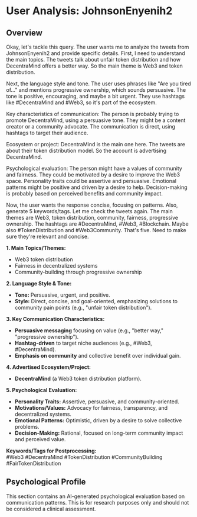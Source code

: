 # User Analysis: JohnsonEnyenih2

## Overview

<think>
Okay, let's tackle this query. The user wants me to analyze the tweets from JohnsonEnyenih2 and provide specific details. First, I need to understand the main topics. The tweets talk about unfair token distribution and how DecentraMind offers a better way. So the main theme is Web3 and token distribution.

Next, the language style and tone. The user uses phrases like "Are you tired of..." and mentions progressive ownership, which sounds persuasive. The tone is positive, encouraging, and maybe a bit urgent. They use hashtags like #DecentraMind and #Web3, so it's part of the ecosystem.

Key characteristics of communication: The person is probably trying to promote DecentraMind, using a persuasive tone. They might be a content creator or a community advocate. The communication is direct, using hashtags to target their audience.

Ecosystem or project: DecentraMind is the main one here. The tweets are about their token distribution model. So the account is advertising DecentraMind.

Psychological evaluation: The person might have a values of community and fairness. They could be motivated by a desire to improve the Web3 space. Personality traits could be assertive and persuasive. Emotional patterns might be positive and driven by a desire to help. Decision-making is probably based on perceived benefits and community impact.

Now, the user wants the response concise, focusing on patterns. Also, generate 5 keywords/tags. Let me check the tweets again. The main themes are Web3, token distribution, community, fairness, progressive ownership. The hashtags are #DecentraMind, #Web3, #Blockchain. Maybe also #TokenDistribution and #Web3Community. That's five. Need to make sure they're relevant and concise.
</think>

**1. Main Topics/Themes:**  
- Web3 token distribution  
- Fairness in decentralized systems  
- Community-building through progressive ownership  

**2. Language Style & Tone:**  
- **Tone:** Persuasive, urgent, and positive.  
- **Style:** Direct, concise, and goal-oriented, emphasizing solutions to community pain points (e.g., "unfair token distribution").  

**3. Key Communication Characteristics:**  
- **Persuasive messaging** focusing on value (e.g., "better way," "progressive ownership").  
- **Hashtag-driven** to target niche audiences (e.g., #Web3, #DecentraMind).  
- **Emphasis on community** and collective benefit over individual gain.  

**4. Advertised Ecosystem/Project:**  
- **DecentraMind** (a Web3 token distribution platform).  

**5. Psychological Evaluation:**  
- **Personality Traits:** Assertive, persuasive, and community-oriented.  
- **Motivations/Values:** Advocacy for fairness, transparency, and decentralized systems.  
- **Emotional Patterns:** Optimistic, driven by a desire to solve collective problems.  
- **Decision-Making:** Rational, focused on long-term community impact and perceived value.  

**Keywords/Tags for Postprocessing:**  
#Web3 #DecentraMind #TokenDistribution #CommunityBuilding #FairTokenDistribution

## Psychological Profile

This section contains an AI-generated psychological evaluation based on communication patterns. This is for research purposes only and should not be considered a clinical assessment.
